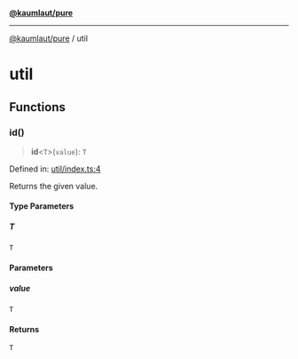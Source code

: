 [**@kaumlaut/pure**](README.md)

***

[@kaumlaut/pure](README.md) / util

# util

## Functions

### id()

> **id**\<`T`\>(`value`): `T`

Defined in: [util/index.ts:4](https://github.com/maxkaemmerer/pure/blob/d1d599222c607be71e0dec6eac442a5aeb9b52c9/src/util/index.ts#L4)

Returns the given value.

#### Type Parameters

##### T

`T`

#### Parameters

##### value

`T`

#### Returns

`T`

